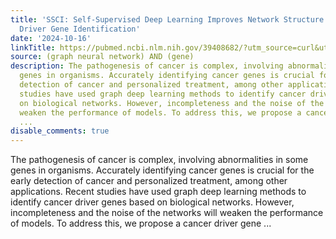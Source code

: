 ```yaml
---
title: 'SSCI: Self-Supervised Deep Learning Improves Network Structure for Cancer
  Driver Gene Identification'
date: '2024-10-16'
linkTitle: https://pubmed.ncbi.nlm.nih.gov/39408682/?utm_source=curl&utm_medium=rss&utm_campaign=pubmed-2&utm_content=1x5bM_TNL8gjogAcnslpo2s2PbDe-61JVM2h9yowOYSiZ7Dkrt&fc=20220919211934&ff=20241017182614&v=2.18.0.post9+e462414
source: (graph neural network) AND (gene)
description: The pathogenesis of cancer is complex, involving abnormalities in some
  genes in organisms. Accurately identifying cancer genes is crucial for the early
  detection of cancer and personalized treatment, among other applications. Recent
  studies have used graph deep learning methods to identify cancer driver genes based
  on biological networks. However, incompleteness and the noise of the networks will
  weaken the performance of models. To address this, we propose a cancer driver gene
  ...
disable_comments: true
---
```

The pathogenesis of cancer is complex, involving abnormalities in some genes in organisms. Accurately identifying cancer genes is crucial for the early detection of cancer and personalized treatment, among other applications. Recent studies have used graph deep learning methods to identify cancer driver genes based on biological networks. However, incompleteness and the noise of the networks will weaken the performance of models. To address this, we propose a cancer driver gene ...